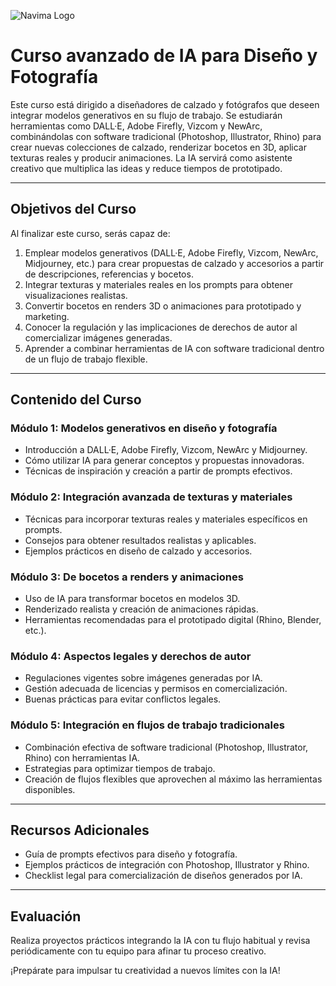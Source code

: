 ![Navima Logo](/assets/navima_logo_negro.png)

# Curso avanzado de IA para Diseño y Fotografía

Este curso está dirigido a diseñadores de calzado y fotógrafos que deseen integrar modelos generativos en su flujo de trabajo. Se estudiarán herramientas como DALL·E, Adobe Firefly, Vizcom y NewArc, combinándolas con software tradicional (Photoshop, Illustrator, Rhino) para crear nuevas colecciones de calzado, renderizar bocetos en 3D, aplicar texturas reales y producir animaciones. La IA servirá como asistente creativo que multiplica las ideas y reduce tiempos de prototipado.

---

## Objetivos del Curso

Al finalizar este curso, serás capaz de:

1. Emplear modelos generativos (DALL·E, Adobe Firefly, Vizcom, NewArc, Midjourney, etc.) para crear propuestas de calzado y accesorios a partir de descripciones, referencias y bocetos.
2. Integrar texturas y materiales reales en los prompts para obtener visualizaciones realistas.
3. Convertir bocetos en renders 3D o animaciones para prototipado y marketing.
4. Conocer la regulación y las implicaciones de derechos de autor al comercializar imágenes generadas.
5. Aprender a combinar herramientas de IA con software tradicional dentro de un flujo de trabajo flexible.

---

## Contenido del Curso

### Módulo 1: Modelos generativos en diseño y fotografía
- Introducción a DALL·E, Adobe Firefly, Vizcom, NewArc y Midjourney.
- Cómo utilizar IA para generar conceptos y propuestas innovadoras.
- Técnicas de inspiración y creación a partir de prompts efectivos.

### Módulo 2: Integración avanzada de texturas y materiales
- Técnicas para incorporar texturas reales y materiales específicos en prompts.
- Consejos para obtener resultados realistas y aplicables.
- Ejemplos prácticos en diseño de calzado y accesorios.

### Módulo 3: De bocetos a renders y animaciones
- Uso de IA para transformar bocetos en modelos 3D.
- Renderizado realista y creación de animaciones rápidas.
- Herramientas recomendadas para el prototipado digital (Rhino, Blender, etc.).

### Módulo 4: Aspectos legales y derechos de autor
- Regulaciones vigentes sobre imágenes generadas por IA.
- Gestión adecuada de licencias y permisos en comercialización.
- Buenas prácticas para evitar conflictos legales.

### Módulo 5: Integración en flujos de trabajo tradicionales
- Combinación efectiva de software tradicional (Photoshop, Illustrator, Rhino) con herramientas IA.
- Estrategias para optimizar tiempos de trabajo.
- Creación de flujos flexibles que aprovechen al máximo las herramientas disponibles.

---

## Recursos Adicionales

- Guía de prompts efectivos para diseño y fotografía.
- Ejemplos prácticos de integración con Photoshop, Illustrator y Rhino.
- Checklist legal para comercialización de diseños generados por IA.

---

## Evaluación

Realiza proyectos prácticos integrando la IA con tu flujo habitual y revisa periódicamente con tu equipo para afinar tu proceso creativo.

¡Prepárate para impulsar tu creatividad a nuevos límites con la IA!

